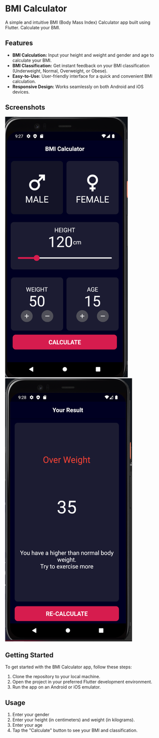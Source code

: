 # BMI Calculator 

A simple and intuitive BMI (Body Mass Index) Calculator app built using Flutter. Calculate your BMI.

## Features

- **BMI Calculation:** Input your height and weight and gender and age to calculate your BMI.
- **BMI Classification:** Get instant feedback on your BMI classification (Underweight, Normal, Overweight, or Obese).
- **Easy-to-Use:** User-friendly interface for a quick and convenient BMI calculation.
- **Responsive Design:** Works seamlessly on both Android and iOS devices.

## Screenshots

![Screenshot 1](/Screenshot1.png)
![Screenshot 2](/Screenshot2.png)

## Getting Started

To get started with the BMI Calculator app, follow these steps:

1. Clone the repository to your local machine.
2. Open the project in your preferred Flutter development environment.
3. Run the app on an Android or iOS emulator.

## Usage
1. Enter your gender
2. Enter your height (in centimeters) and weight (in kilograms).
3. Enter your age
4. Tap the "Calculate" button to see your BMI and classification.

